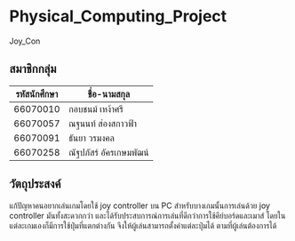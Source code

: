 # Physical_Computing_Project
Joy_Con

## สมาชิกกลุ่ม
| รหัสนักศึกษา | ชื่อ-นามสกุล |
| -------- | --- |
| 66070010 | กอบชนม์ เหง้าศรี |
| 66070057 | ณฐนนท์ ส่องสกาวฟ้า |
| 66070091 | ธันยา วรมงคล |
| 66070258 | ณัฐปภัสร์ อัครเกษมพัฒน์ |

## วัตถุประสงค์
แก้ปัญหาคนอยากเล่นเกมโดยใช้ joy controller บน PC สำหรับบางเกมนั้นการเล่นด้วย joy controller มันทั้งสะดวกกว่า และได้รับประสบการณ์การเล่นที่ดีกว่าการใช้คีย์บอร์ดและเมาส์ โดยในแต่ละเกมเองก็มีการใช้ปุ่มที่แตกต่างกัน จึงให้ผู้เล่นสามารถตั้งค่าแต่ละปุ่มได้ ตามที่ผู้เล่นต้องการได้
